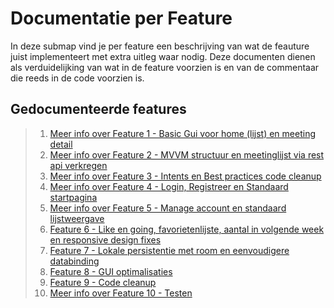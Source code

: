 # Documentatie per Feature

In deze submap vind je per feature een beschrijving van wat de feauture juist implementeert met extra uitleg waar nodig. Deze documenten dienen als verduidelijking van wat in de feature voorzien is en van de commentaar die reeds in de code voorzien is. 

## Gedocumenteerde features

> 1. [Meer info over Feature 1 - Basic Gui voor home (lijst) en meeting detail](feature1-Basic-Gui_Home-and-detail.md)
> 2. [Meer info over Feature 2 - MVVM structuur en meetinglijst via rest api verkregen](feature2-mvvm_basic-rest.md)
> 3. [Meer info over Feature 3 - Intents en Best practices code cleanup](feature3-intents-best_practices.md)
> 4. [Meer info over Feature 4 - Login, Registreer en Standaard startpagina](feature4-login-registreer-standaard_start_pagina.md)
> 5. [Meer info over Feature 5 - Manage account en standaard lijstweergave](feature5-manage_account-default_listdesign.md)
> 6. [Feature 6 - Like en going, favorietenlijste, aantal in volgende week en responsive design fixes](feature6-like_and_going-response_fixes.md)
> 7. [Feature 7 - Lokale persistentie met room en eenvoudigere databinding](feature7-room-lokale_persistentie.md)
> 8. [Feature 8 - GUI optimalisaties](feature8-GUI_optimalisaties.md)
> 9. [Feature 9 - Code cleanup](feature9-code_cleanup.md)
> 10. [Meer info over Feature 10 - Testen](feature10-testen.md)